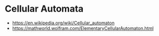 # Cellular Automata

- https://en.wikipedia.org/wiki/Cellular_automaton
- https://mathworld.wolfram.com/ElementaryCellularAutomaton.html

